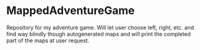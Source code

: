 # MappedAdventureGame
Repository for my adventure game.  Will let user choose left, right, etc. and find way blindly though autogenerated maps and will print the completed part of the maps at user request.
